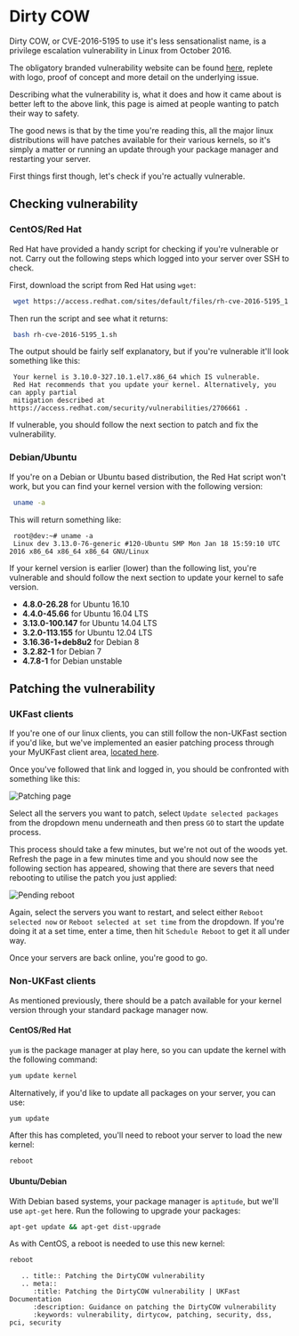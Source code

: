 # Dirty COW

Dirty COW, or CVE-2016-5195 to use it's less sensationalist name, is a privilege escalation vulnerability in Linux from October 2016.

The obligatory branded vulnerability website can be found [here](https://dirtycow.ninja/), replete with logo, proof of concept and more detail on the underlying issue.

Describing what the vulnerability is, what it does and how it came about is better left to the above link, this page is aimed at people wanting to patch their way to safety.

The good news is that by the time you're reading this, all the major linux distributions will have patches available for their various kernels, so it's simply a matter or running an update through your package manager and restarting your server.

First things first though, let's check if you're actually vulnerable.

## Checking vulnerability

### CentOS/Red Hat

Red Hat have provided a handy script for checking if you're vulnerable or not. Carry out the following steps which logged into your server over SSH to check.

First, download the script from Red Hat using `wget`:

```bash
 wget https://access.redhat.com/sites/default/files/rh-cve-2016-5195_1.sh
```

Then run the script and see what it returns:

```bash
 bash rh-cve-2016-5195_1.sh
```

The output should be fairly self explanatory, but if you're vulnerable it'll look something like this:

```console
 Your kernel is 3.10.0-327.10.1.el7.x86_64 which IS vulnerable.
 Red Hat recommends that you update your kernel. Alternatively, you can apply partial
 mitigation described at https://access.redhat.com/security/vulnerabilities/2706661 .
```

If vulnerable, you should follow the next section to patch and fix the vulnerability.

### Debian/Ubuntu

If you're on a Debian or Ubuntu based distribution, the Red Hat script won't work, but you can find your kernel version with the following version:


```bash
 uname -a
```

This will return something like:

```console
 root@dev:~# uname -a
 Linux dev 3.13.0-76-generic #120-Ubuntu SMP Mon Jan 18 15:59:10 UTC 2016 x86_64 x86_64 x86_64 GNU/Linux
```

If your kernel version is earlier (lower) than the following list, you're vulnerable and should follow the next section to update your kernel to safe version.


* **4.8.0-26.28** for Ubuntu 16.10
* **4.4.0-45.66** for Ubuntu 16.04 LTS
* **3.13.0-100.147** for Ubuntu 14.04 LTS
* **3.2.0-113.155** for Ubuntu 12.04 LTS
* **3.16.36-1+deb8u2** for Debian 8
* **3.2.82-1** for Debian 7
* **4.7.8-1** for Debian unstable

## Patching the vulnerability

### UKFast clients

If you're one of our linux clients, you can still follow the non-UKFast section if you'd like, but we've implemented an easier patching process through your MyUKFast client area, [located here](https://portal.ans.co.uk/server/package-update.php).

Once you've followed that link and logged in, you should be confronted with something like this:

![Patching page](files/dirtycow1.jpg)

Select all the servers you want to patch, select `Update selected packages` from the dropdown menu underneath and then press `GO` to start the update process.

This process should take a few minutes, but we're not out of the woods yet. Refresh the page in a few minutes time and you should now see the following section has appeared, showing that there are severs that need rebooting to utilise the patch you just applied:

![Pending reboot](files/dirtycow2.jpg)

Again, select the servers you want to restart, and select either `Reboot selected now` or `Reboot selected at set time` from the dropdown. If you're doing it at a set time, enter a time, then hit `Schedule Reboot` to get it all under way.

Once your servers are back online, you're good to go.


### Non-UKFast clients

As mentioned previously, there should be a patch available for your kernel version through your standard package manager now.

#### CentOS/Red Hat

`yum` is the package manager at play here, so you can update the kernel with the following command:

```bash
yum update kernel
```

Alternatively, if you'd like to update all packages on your server, you can use:

```bash
yum update
```

After this has completed, you'll need to reboot your server to load the new kernel:

```bash
reboot
```

#### Ubuntu/Debian

With Debian based systems, your package manager is `aptitude`, but we'll use `apt-get` here. Run the following to upgrade your packages:

```bash
apt-get update && apt-get dist-upgrade
```

As with CentOS, a reboot is needed to use this new kernel:

```bash
reboot
```

```eval_rst
   .. title:: Patching the DirtyCOW vulnerability
   .. meta::
      :title: Patching the DirtyCOW vulnerability | UKFast Documentation
      :description: Guidance on patching the DirtyCOW vulnerability
      :keywords: vulnerability, dirtycow, patching, security, dss, pci, security
```
